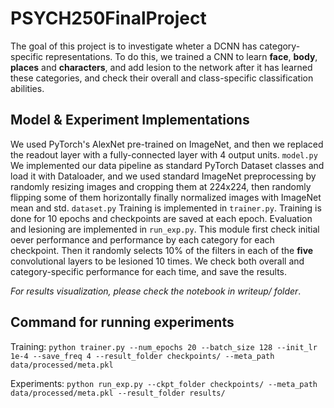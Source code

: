 # PSYCH250FinalProject
The goal of this project is to investigate wheter a DCNN has category-specific representations. To do this, we trained a CNN to learn **face**, **body**, **places** and **characters**, and add lesion to the network after it has learned these categories, and check their overall and class-specific classification abilities. 

## Model & Experiment Implementations
We used PyTorch's AlexNet pre-trained on ImageNet, and then we replaced the readout layer with a fully-connected layer with 4 output units. `model.py`
We implemented our data pipeline as standard PyTorch Dataset classes and load it with Dataloader, and we used standard ImageNet preprocessing by randomly resizing images and cropping them at 224x224, then randomly flipping some of them horizontally finally normalized images with ImageNet mean and std. `dataset.py`
Training is implemented in `trainer.py`. Training is done for 10 epochs and checkpoints are saved at each epoch.
Evaluation and lesioning are implemented in `run_exp.py`. This module first check initial oever performance and performance by each category for each checkpoint. Then it randomly selects 10% of the filters in each of the **five** convolutional layers to be lesioned 10 times. We check both overall and category-specific performance for each time, and save the results.

*For results visualization, please check the notebook in writeup/ folder*.

## Command for running experiments
Training: `python trainer.py --num_epochs 20 --batch_size 128 --init_lr 1e-4 --save_freq 4 --result_folder checkpoints/ --meta_path data/processed/meta.pkl`

Experiments: `python run_exp.py --ckpt_folder checkpoints/ --meta_path data/processed/meta.pkl --result_folder results/`
